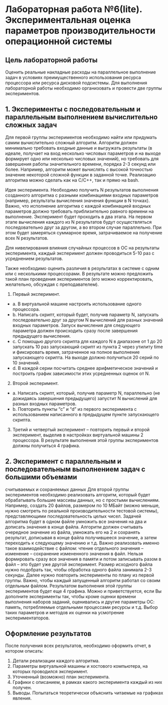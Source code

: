 # Лабораторная работа №6(lite). Экспериментальная оценка параметров производительности операционной системы
## Цель лабораторной работы
Оценить реальные накладные расходы на параллельное выполнение задач в условиях преимущественного
использования ресурса процессора или ресурса дисковой подсистемы.
Для выполнения лабораторной работы необходимо организовать и провести две группы экспериментов.
## 1. Эксперименты с последовательным и параллельным выполнением вычислительно сложных задач

Для первой группы экспериментов необходимо найти или придумать самим вычислительно сложный алгоритм.
Алгоритм должен минимально требовать входные данные и выгружать результаты (в идеале, получает на вход
несколько числовых параметров и на выходе формирует одно или несколько числовых значений), но требовать
для завершения работы значительного времени, порядка 2-3 секунд или более. Например, алгоритм может
вычислять с высокой точностью значение некоторой сложной функции в заданной точке. Реализацию алгоритма
можно сделать как на C/C++, так и прямо на bash.

Идея эксперимента. Необходимо получить N результатов выполнения созданного алгоритма с разными
комбинациями входных параметров (например, результаты вычисления значения функции в N точках). Важно,
что исполнение алгоритма с каждой комбинацией входных параметров должно требовать приблизительно
равного времени на выполнение. Эксперимент будет проходить в два этапа. На первом этапе вычисления каждого
из N результатов будут осуществляться последовательно друг за другом, а во втором случае параллельно. При
этом будет замеряться суммарное время, затрачиваемое на получение всех N результатов.

Для нивелирования влияния случайных процессов в ОС на результаты эксперимента, каждый эксперимент
должен проводиться 5-10 раз с усреднением результатов.

Также необходимо оценить различия в результатах в системе с одним или с несколькими процессорами.
В результате можно предложить такой план проведения экспериментов (его можно корректировать, желательно,
обсуждая с преподавателем).
1. Первый эксперимент.
- a. В виртуальной машине настроить использование одного процессора.
- b. Написать скрипт, который будет, получив параметр N, запускать последовательно друг за другом
N вычислений для разных значений входных параметров. Запуск вычисления для следующего
параметра должен происходить сразу после завершения предыдущего вычисления.
- c. С помощью другого скрипта для каждого N в диапазоне от 1 до 20 запускать 10 раз запускающий
скрипт из пункта 2 через утилиту time и фиксировать время, затраченное на полное выполнение
запускающего скрипта. На выходе должно получиться 20 серий по 10 значений.
- d. В каждой серии посчитать среднее арифметическое значений и построить график зависимости
этих усредненных оценок от N.
2. Второй эксперимент.
- a. Написать скрипт, который, получив параметр N, параллельно (не дожидаясь завершения
предыдущего) запустит N вычислений для разных входных параметров.
- b. Повторить пункты “c” и “d” из первого эксперимента с использованием написанного в
предыдущем пункте запускающего скрипта.
3. Третий и четвертый эксперимент – повторить первый и второй эксперимент, выделив в настройках
виртуальной машины 2 процессора.
В результате выполнения этой группы экспериментов должны получиться 4 графика.
## 2. Эксперимент с параллельным и последовательным выполнением задач с большими объемами
считываемых и сохраняемых данных
Для второй группы экспериментов необходимо реализовать алгоритм, который будет обрабатывать большие
массивы данных, но с простыми вычислениям. Например, создать 20 файлов, размером по 10 МБайт (можно
меньше, нужно смотреть по реальной производительности тестовой системы), представляющими
последовательность целых чисел. Задачей алгоритма будет в одном файле умножить все значения на два и
дописать значения в конце файла. Алгоритм должен считывать очередное значение из файла, умножать его на 2 и
сохранять результат, дописывая в конце файла получившееся значение, а затем переходить к следующему
значению и т.д. Важно реализовать именно такое взаимодействие с файлом: чтение отдельного значения –
изменение – сохранение измененного значения в файл. Нельзя формировать сразу все значения в памяти и потом
записывать разом в файл – это будет уже другой эксперимент. Размер исходного файла нужно подобрать так,
чтобы обработка одного файла занимала 2-3 секунды.
Далее нужно повторить эксперименты по плану из первой группы. Важно, чтобы каждый запущенный алгоритм
работал со своим отдельным файлом.
Результатом выполнения этой группы экспериментов будет еще 4 графика.
Можно и приветствуется, если Вы дополните эксперименты так, чтобы кроме оценки времени выполнения
наборов заданий, оценивались и другие параметры ОС: память, потребляемые отдельными процессами ресурсы и
т.д. Выбор таких параметров и методов их оценки на усмотрение экспериментаторов.
## Оформление результатов
После получения всех результатов, необходимо оформить отчет, в котором описать:
1. Детали реализации каждого алгоритма.
2. Параметры виртуальной машины и хостового компьютера, на которых проводился эксперимент.
3. Уточненный (возможно) план эксперимента.
4. Графики с описанием, в рамках какого эксперимента каждый из них получен.
5. Выводы. Попытаться теоретически объяснить читаемые на графиках явления.
